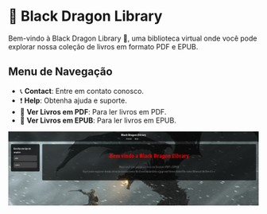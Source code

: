 <!--[ APRESENTAÇÃO ]-->
# 🐲 Black Dragon Library

Bem-vindo à Black Dragon Library 📖, uma biblioteca virtual onde você pode explorar nossa coleção de livros em formato PDF e EPUB.

<!--[ DESCRIÇÃO RESUMIDA DA PAGINA ]-->
## Menu de Navegação
- 📞 **Contact**: Entre em contato conosco.
- ❗  **Help**: Obtenha ajuda e suporte.
- 📘 **Ver Livros em PDF**: Para ler livros em PDF.
- 📘 **Ver Livros em EPUB**: Para ler livros em EPUB.

<div align=center><img src="./demost.png"></div>
